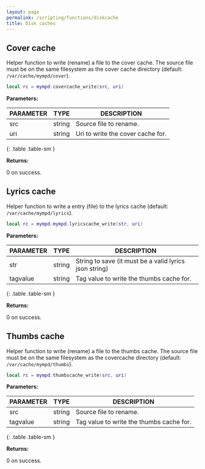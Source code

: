 ```yaml
---
layout: page
permalink: /scripting/functions/diskcache
title: Disk caches
---
```


## Cover cache

Helper function to write (rename) a file to the cover cache. The source file must be on the same filesystem as the cover cache directory (default: `/var/cache/mympd/cover`).

```lua
local rc = mympd.covercache_write(src, uri)
```

**Parameters:**

| PARAMETER | TYPE | DESCRIPTION |
| --------- | ---- | ----------- |
| src | string | Source file to rename. |
| uri | string | Uri to write the cover cache for. |
{: .table .table-sm }

**Returns:**

0 on success.

## Lyrics cache

Helper function to write a entry (file) to the lyrics cache (default: `/var/cache/mympd/lyrics`).

```lua
local rc = mympd.mympd.lyricscache_write(str, uri)
```

**Parameters:**

| PARAMETER | TYPE | DESCRIPTION |
| --------- | ---- | ----------- |
| str | string | String to save (it must be a valid lyrics json string) |
| tagvalue | string | Tag value to write the thumbs cache for. |
{: .table .table-sm }

**Returns:**

0 on success.

## Thumbs cache

Helper function to write (rename) a file to the thumbs cache. The source file must be on the same filesystem as the covercache directory (default: `/var/cache/mympd/thumbs`).

```lua
local rc = mympd.thumbscache_write(src, uri)
```

**Parameters:**

| PARAMETER | TYPE | DESCRIPTION |
| --------- | ---- | ----------- |
| src | string | Source file to rename. |
| tagvalue | string | Tag value to write the thumbs cache for. |
{: .table .table-sm }

**Returns:**

0 on success.
